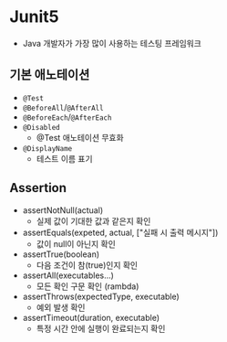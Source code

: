 # Junit5
- Java 개발자가 가장 많이 사용하는 테스팅 프레임워크
  
## 기본 애노테이션
- ```@Test```
- ```@BeforeAll```/```@AfterAll```
- ```@BeforeEach```/```@AfterEach```
- ```@Disabled```
  - @Test 애노테이션 무효화
- ```@DisplayName``` 
  - 테스트 이름 표기

## Assertion
- assertNotNull(actual)
  - 실제 값이 기대한 값과 같은지 확인 
- assertEquals(expeted, actual, ["실패 시 출력 메시지"])
  - 값이 null이 아닌지 확인 
- assertTrue(boolean)
  - 다음 조건이 참(true)인지 확인 
- assertAll(executables...)
  - 모든 확인 구문 확인 (rambda)
- assertThrows(expectedType, executable)
  - 예외 발생 확인 
- assertTimeout(duration, executable)
  - 특정 시간 안에 실행이 완료되는지 확인
